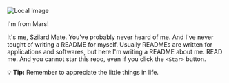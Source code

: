 ![Local Image](banner.jpg)

I'm from Mars!

It's me, Szilard Mate. You've probably never heard of me. And I've never tought of writing a README for myself. Usually READMEs are written for applications and softwares, but here I'm writing a README about me. READ me. And you cannot star this repo, even if you click the `<Star>` button.

:bulb: **Tip:** Remember to appreciate the little things in life.
